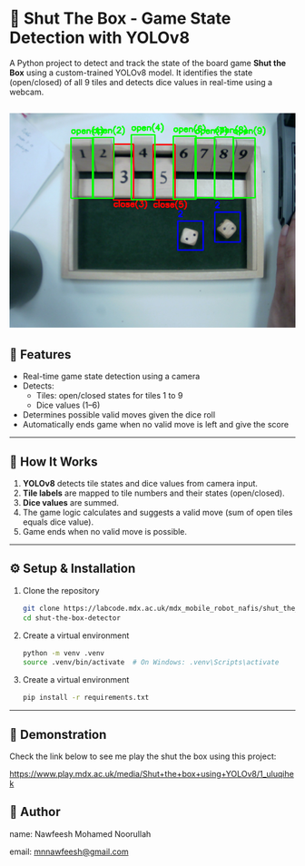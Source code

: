 # 🧠 Shut The Box - Game State Detection with YOLOv8

A Python project to detect and track the state of the board game **Shut the Box** using a custom-trained YOLOv8 model. It identifies the state (open/closed) of all 9 tiles and detects dice values in real-time using a webcam.

![Shut The Box Detection Demo](screenshot_of_the_detection.png)
---

## 📌 Features

- Real-time game state detection using a camera
- Detects:
  - Tiles: open/closed states for tiles 1 to 9
  - Dice values (1–6)
- Determines possible valid moves given the dice roll
- Automatically ends game when no valid move is left and give the score

---

## 🧠 How It Works

1. **YOLOv8** detects tile states and dice values from camera input.
2. **Tile labels** are mapped to tile numbers and their states (open/closed).
3. **Dice values** are summed.
4. The game logic calculates and suggests a valid move (sum of open tiles equals dice value).
5. Game ends when no valid move is possible.

---

## ⚙️ Setup & Installation

1. Clone the repository
    ```bash
    git clone https://labcode.mdx.ac.uk/mdx_mobile_robot_nafis/shut_the_box.git
    cd shut-the-box-detector
    ```
2. Create a virtual environment
    ```bash
    python -m venv .venv
    source .venv/bin/activate  # On Windows: .venv\Scripts\activate
    ```
3. Create a virtual environment
    ```bash
    pip install -r requirements.txt
    ```
---

## 📸 Demonstration

Check the link below to see me play the shut the box using this project:

https://www.play.mdx.ac.uk/media/Shut+the+box+using+YOLOv8/1_uluqihek


## 🙋 Author


name: Nawfeesh Mohamed Noorullah

email: mnnawfeesh@gmail.com

